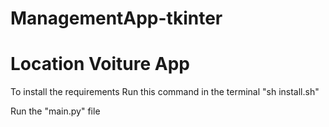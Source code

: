 # ManagementApp-tkinter

# Location Voiture App

To install the requirements
Run this command in the terminal "sh install.sh"

Run the "main.py" file

